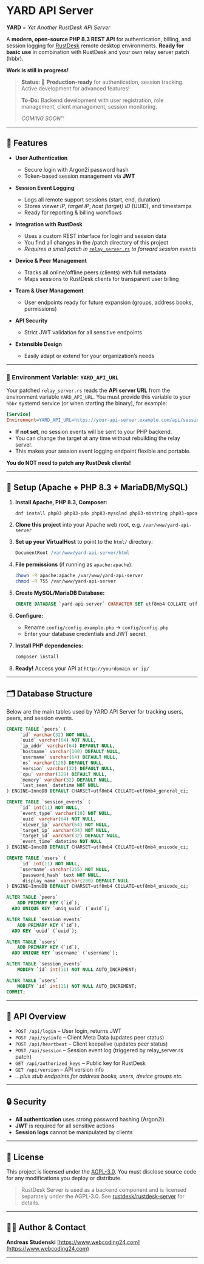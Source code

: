 # YARD API Server

**YARD** = *Yet Another RustDesk API Server*

A **modern, open-source PHP 8.3 REST API** for authentication, billing, and session logging for [RustDesk](https://rustdesk.com) remote desktop environments.
**Ready for basic use** in combination with RustDesk and your own relay server patch (hbbr).

**Work is still in progress!**

> **Status:** 🚀 **Production-ready** for authentication, session tracking.
> Active development for advanced features!
> 
> **To-Do:** Backend development with user registration, role management, client management, session monitoring.
> 
> *COMING SOON™*

---

## 🌟 Features

* **User Authentication**

    * Secure login with Argon2i password hash
    * Token-based session management via **JWT**
* **Session Event Logging**

    * Logs all remote support sessions (start, end, duration)
    * Stores *viewer IP*, *target IP*, *host (target) ID* (UUID), and timestamps
    * Ready for reporting & billing workflows
* **Integration with RustDesk**

    * Uses a custom REST interface for login and session data
    * You find all changes in the /patch directory of this project
    * *Requires a small patch in* [`relay_server.rs`](https://github.com/Studi2000/yard-api-server/tree/master/patch/rustdesk-server) *to forward session events*
* **Device & Peer Management**

    * Tracks all online/offline peers (clients) with full metadata
    * Maps sessions to RustDesk clients for transparent user billing
* **Team & User Management**

    * User endpoints ready for future expansion (groups, address books, permissions)
* **API Security**

    * Strict JWT validation for all sensitive endpoints
* **Extensible Design**

    * Easily adapt or extend for your organization’s needs

---

### 🔧 Environment Variable: `YARD_API_URL`

Your patched `relay_server.rs` reads the **API server URL** from the environment variable `YARD_API_URL`.
You must provide this variable to your `hbbr` systemd service (or when starting the binary), for example:

```ini
[Service]
Environment=YARD_API_URL=https://your-api-server.example.com/api/session
```

* **If not set**, no session events will be sent to your PHP backend.
* You can change the target at any time without rebuilding the relay server.
* This makes your session event logging endpoint flexible and portable.

**You do NOT need to patch any RustDesk clients!**

---

## 🚀 Setup (Apache + PHP 8.3 + MariaDB/MySQL)

1. **Install Apache, PHP 8.3, Composer:**

   ```bash
   dnf install php83 php83-pdo php83-mysqlnd php83-mbstring php83-opcache composer
   ```
2. **Clone this project** into your Apache web root, e.g. `/var/www/yard-api-server`
3. **Set up your VirtualHost** to point to the `html/` directory:

   ```apache
   DocumentRoot /var/www/yard-api-server/html
   ```
4. **File permissions** (if running as `apache:apache`):

   ```bash
   chown -R apache:apache /var/www/yard-api-server
   chmod -R 755 /var/www/yard-api-server
   ```
5. **Create MySQL/MariaDB Database:**

   ```sql
   CREATE DATABASE `yard-api-server` CHARACTER SET utf8mb4 COLLATE utf8mb4_unicode_ci;
   ```
6. **Configure:**

    * Rename `config/config.example.php` → `config/config.php`
    * Enter your database credentials and JWT secret.
7. **Install PHP dependencies:**

   ```bash
   composer install
   ```
8. **Ready!**
   Access your API at `http://yourdomain-or-ip/`

---

## 🗂️ Database Structure

Below are the main tables used by YARD API Server for tracking users, peers, and session events.

```sql
CREATE TABLE `peers` (
     `id` varchar(32) NOT NULL,
     `uuid` varchar(64) NOT NULL,
     `ip_addr` varchar(64) DEFAULT NULL,
     `hostname` varchar(100) DEFAULT NULL,
     `username` varchar(64) DEFAULT NULL,
     `os` varchar(128) DEFAULT NULL,
     `version` varchar(32) DEFAULT NULL,
     `cpu` varchar(128) DEFAULT NULL,
     `memory` varchar(32) DEFAULT NULL,
     `last_seen` datetime NOT NULL
) ENGINE=InnoDB DEFAULT CHARSET=utf8mb4 COLLATE=utf8mb4_general_ci;

CREATE TABLE `session_events` (
     `id` int(11) NOT NULL,
     `event_type` varchar(10) NOT NULL,
     `uuid` varchar(64) NOT NULL,
     `viewer_ip` varchar(64) NOT NULL,
     `target_ip` varchar(64) NOT NULL,
     `target_id` varchar(32) DEFAULT NULL,
     `event_time` datetime NOT NULL
) ENGINE=InnoDB DEFAULT CHARSET=utf8mb4 COLLATE=utf8mb4_unicode_ci;

CREATE TABLE `users` (
     `id` int(11) NOT NULL,
     `username` varchar(255) NOT NULL,
     `password_hash` text NOT NULL,
     `display_name` varchar(200) DEFAULT NULL
) ENGINE=InnoDB DEFAULT CHARSET=utf8mb4 COLLATE=utf8mb4_unicode_ci;

ALTER TABLE `peers`
    ADD PRIMARY KEY (`id`),
  ADD UNIQUE KEY `uniq_uuid` (`uuid`);

ALTER TABLE `session_events`
    ADD PRIMARY KEY (`id`),
  ADD KEY `uuid` (`uuid`);

ALTER TABLE `users`
    ADD PRIMARY KEY (`id`),
  ADD UNIQUE KEY `username` (`username`);

ALTER TABLE `session_events`
    MODIFY `id` int(11) NOT NULL AUTO_INCREMENT;

ALTER TABLE `users`
    MODIFY `id` int(11) NOT NULL AUTO_INCREMENT;
COMMIT;
```

---

## 🔌 API Overview

* `POST /api/login` – User login, returns JWT
* `POST /api/sysinfo` – Client Meta Data (updates peer status)
* `POST /api/heartbeat` – Client keepalive (updates peer status)
* `POST /api/session` – Session event log (triggered by relay\_server.rs patch)
* `GET /api/authorized_keys` – Public key for RustDesk
* `GET /api/version` – API version info
* *…plus stub endpoints for address books, users, device groups etc.*

---

## 🔒 Security

* **All authentication** uses strong password hashing (Argon2i)
* **JWT** is required for all sensitive actions
* **Session logs** cannot be manipulated by clients

---

## 📝 License

This project is licensed under the [AGPL-3.0](./LICENSE).
You must disclose source code for any modifications you deploy or distribute.

> RustDesk Server is used as a backend component and is licensed separately under the AGPL-3.0.
> See [rustdesk/rustdesk-server](https://github.com/rustdesk/rustdesk-server) for details.

---

## 🧑‍💻 Author & Contact

**Andreas Studenski**
[https://www.webcoding24.com](https://www.webcoding24.com)

---
